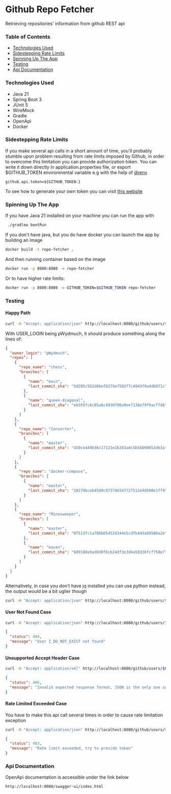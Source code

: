 # Github Repo Fetcher

Retrieving repositories' information from github REST api

### Table of Contents

- [Technologies Used](#technologies-used)
- [Sidestepping Rate Limits](#sidestepping-rate-limits)
- [Spinning Up The App](#spinning-up-the-app)
- [Testing](#testing)
- [Api Documentation](#api-documentation)

### Technologies Used

 * Java 21
 * Spring Boot 3
 * JUnit 5
 * WireMock
 * Gradle
 * OpenApi
 * Docker

### Sidestepping Rate Limits

If you make several api calls in a short amount of time, you'll probably stumble upon problem resulting from rate limits imposed by Github,
in order to overcome this limitation you can provide authorization token. You can write it down directly in application.properties file,
or export $GITHUB_TOKEN environmental variable e.g with the help of [direnv](https://direnv.net/)

```
github.api.token=${GITHUB_TOKEN:}
```
To see how to generate your own token you can visit [this website](https://docs.github.com/en/authentication/keeping-your-account-and-data-secure/managing-your-personal-access-tokens#creating-a-personal-access-token-classic)

### Spinning Up The App

If you have Java 21 installed on your machine you can run the app with

```bash
 ./gradlew bootRun
 ```

If you don't have java, but you do have docker you can launch the app by building an image 

```bash
docker build -t repo-fetcher .
```
And then running container based on the image

```bash
docker run -p 8080:8080 -e repo-fetcher
```
Or to have higher rate limits:

```bash
docker run -p 8080:8080 -e GITHUB_TOKEN=$GITHUB_TOKEN repo-fetcher
```

### Testing

#### Happy Path

```bash
curl -H "Accept: application/json" http://localhost:8080/github/users/$USER_LOGIN/repos |  jq .
```

With USER_LOGIN being pWydmuch, it should produce something along the lines of:

```json
{
  "owner_login": "pWydmuch",
  "repos": [
    {
      "repo_name": "chess",
      "branches": [
        {
          "name": "main",
          "last_commit_sha": "5d285c552d6bef8279e7582f7c4943f9a4d6071c"
        },
        {
          "name": "queen-diagonal",
          "last_commit_sha": "eb355fc6c05a6c4938706a9ee7138e79f9acf746"
        }
      ]
    },
    {
      "repo_name": "Converter",
      "branches": [
        {
          "name": "master",
          "last_commit_sha": "450ce449b36c17123e1b283a4c5b56090653db3a"
        }
      ]
    },
    {
      "repo_name": "docker-compose",
      "branches": [
        {
          "name": "master",
          "last_commit_sha": "28279bceb4580c973796547727512e9d590e1ff9"
        }
      ]
    },
    {
      "repo_name": "Minesweeper",
      "branches": [
        {
          "name": "master",
          "last_commit_sha": "8f513fc1a788b65452d344e5cdfb445ab9586a2e"
        },
        {
          "name": "maven",
          "last_commit_sha": "689180e9ad8d8f6cb24df3e3d4a58336fcf758e7"
        }
      ]
    }
  ]
}
```

Alternatively, in case you don't have jq installed you can use python instead, the output would be a bit uglier though

```bash 
curl -H "Accept: application/json" http://localhost:8080/github/users/$USER_LOGIN/repos |  python -m json.tool
```

#### User Not Found Case

```bash
curl -H "Accept: application/json" http://localhost:8080/github/users/I_DO_NOT_EXIST/repos |  jq .
```

```json
{
  "status": 404,
  "message": "User I_DO_NOT_EXIST not found"
}

```

#### Unsupported Accept Header Case

```bash
curl -H "Accept: application/xml" http://localhost:8080/github/users/$USER_LOGIN/repos |  jq .
```
```json
{
  "status": 406,
  "message": "Invalid expected response format, JSON is the only one supported"
}
```

#### Rate Limited Exceeded Case

You have to make this api call several times in order to cause rate limitation exception

```bash
curl -H "Accept: application/json" http://localhost:8080/github/users/$USER_LOGIN/repos |  jq .
```
```json
{
  "status": 403,
  "message": "Rate limit exceeded, try to provide token"
}
```
### Api Documentation

OpenApi documentation is accessible under the link below

```
http://localhost:8080/swagger-ui/index.html
```



